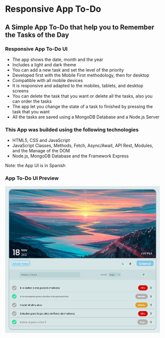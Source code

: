 # Responsive App To-Do
## A Simple App To-Do that help you to Remember the Tasks of the Day
### Responsive App To-Do UI
- The app shows the date, month and the year
- Includes a light and dark theme
- You can add a new task and set the level of the priority
- Developed first with the Mobile First methodology, then for desktop
- Compatible with all mobile devices
- It is responsive and adapted to the mobiles, tablets, and desktop screens
- You can delete the task that you want or delete all the tasks, also you can order the tasks
- The app let you change the state of a task to finished by pressing the task that you want
- All the tasks are saved using a MongoDB Database and a Node.js Server
### This App was builded using the following technologies
- HTML5, CSS and JavaScript
- JavaScript Classes, Methods, Fetch, Async/Await, API Rest, Modules, and the Manage of the DOM
- Node.js, MongoDB Database and the Framework Express

Note: the App UI is in Spanish

### App To-Do UI Preview
<img src="/preview.png" width="800"/>

